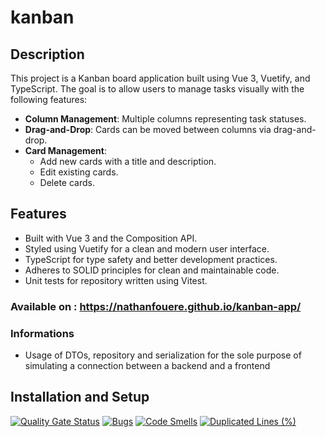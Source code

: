 # kanban

## Description

This project is a Kanban board application built using Vue 3, Vuetify, and TypeScript. The goal is to allow users to manage tasks visually with the following features:

- **Column Management**: Multiple columns representing task statuses.
- **Drag-and-Drop**: Cards can be moved between columns via drag-and-drop.
- **Card Management**:
    - Add new cards with a title and description.
    - Edit existing cards.
    - Delete cards.

## Features

- Built with Vue 3 and the Composition API.
- Styled using Vuetify for a clean and modern user interface.
- TypeScript for type safety and better development practices.
- Adheres to SOLID principles for clean and maintainable code.
- Unit tests for repository written using Vitest.

### Available on : https://nathanfouere.github.io/kanban-app/

### Informations
 - Usage of DTOs, repository and serialization for the sole purpose of simulating a connection between a backend and a frontend

## Installation and Setup
[![Quality Gate Status](https://sonarcloud.io/api/project_badges/measure?project=NathanFouere_kanban-app&metric=alert_status&token=1b98a179617dd7dca15f19ed70f2fa253d9c29fa)](https://sonarcloud.io/summary/new_code?id=NathanFouere_kanban-app)
[![Bugs](https://sonarcloud.io/api/project_badges/measure?project=NathanFouere_kanban-app&metric=bugs&token=1b98a179617dd7dca15f19ed70f2fa253d9c29fa)](https://sonarcloud.io/summary/new_code?id=NathanFouere_kanban-app)
[![Code Smells](https://sonarcloud.io/api/project_badges/measure?project=NathanFouere_kanban-app&metric=code_smells&token=1b98a179617dd7dca15f19ed70f2fa253d9c29fa)](https://sonarcloud.io/summary/new_code?id=NathanFouere_kanban-app)
[![Duplicated Lines (%)](https://sonarcloud.io/api/project_badges/measure?project=NathanFouere_kanban-app&metric=duplicated_lines_density&token=1b98a179617dd7dca15f19ed70f2fa253d9c29fa)](https://sonarcloud.io/summary/new_code?id=NathanFouere_kanban-app)
